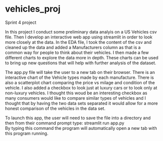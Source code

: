# vehicles_proj

 Sprint 4 project

 In this project I conduct some preliminary data analyis on a US Vehicles csv file. Then I develop an interactive web app using streamlit in order to look more closely at the data. 
 In the EDA file, I took the content of the csv and cleaned up the data and added a Manufacturers column as that is a common way for people to think about their vehicles. I then made a few different charts to explore the data more in depth. These charts can be used to bring up new questions that will help with further analysis of the dataset.

 The app.py file will take the user to a new tab on their browser. There is an interactive chart of the Vehicle types made by each manufacture. There is also a scatterplot chart comparing the price vs milage and condition of the vehicle. I also added a checkbox to look just at luxury cars or to look only at non-luxury vehicles. I thought this woud be an interesting checkbox as many consumers would like to compare similar types of vehicles and I thought that by having the two data sets separated it would allow for a more honest comparison of the vehicles in the data set.

 To launch this app, the user will need to save the file into a directory and then from their command prompt type: streamlit run app.py  
 By typing this command the program will automatically open a new tab with this program running.